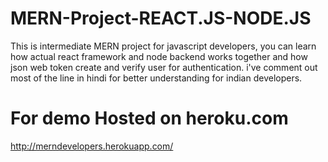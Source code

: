 # MERN-Project-REACT.JS-NODE.JS
This is intermediate MERN project for javascript developers, you can learn how actual react framework and node backend works together and how json web token create and verify user for authentication. i've comment out most of the line in hindi for better understanding for indian developers. 

# For demo Hosted on heroku.com 
http://merndevelopers.herokuapp.com/

